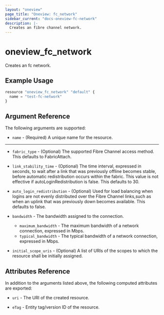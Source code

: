 ```yaml
---
layout: "oneview"
page_title: "Oneview: fc_network"
sidebar_current: "docs-oneview-fc-network"
description: |-
  Creates an fibre channel network.
---
```


# oneview\_fc\_network

Creates an fc network.

## Example Usage

```js
resource "oneview_fc_network" "default" {
  name = "test-fc-network"
}
```

## Argument Reference

The following arguments are supported: 

* `name` - (Required) A unique name for the resource.

- - -

* `fabric_type` - (Optional) The supported Fibre Channel access method. 
  This defaults to FabricAttach.
  
* `link_stability_time` - (Optional) The time interval, expressed in seconds, to 
wait after a link that was previously offline becomes stable, before automatic redistribution occurs within the fabric. 
This value is not effective if autoLoginRedistribution is false.
This defaults to 30.

* `auto_login_redistribution` - (Optional) Used for load balancing when logins are not 
evenly distributed over the Fibre Channel links,such as when an uplink that was previously down becomes available. 
This defaults to false.

* `bandwidth` - The bandwidth assigned to the connection. 
  *  `maximum_bandwidth` - The maximum bandwidth of a network connection, expressed in Mbps.
  *  `typical_bandwidth` - The typical bandwidth of a network connection, expressed in Mbps.

* `initial_scope_uris` - (Optional) A list of URIs of the scopes to which the resource shall be initially assigned.

## Attributes Reference

In addition to the arguments listed above, the following computed attributes are exported:

* `uri` - The URI of the created resource.

* `eTag` - Entity tag/version ID of the resource.
